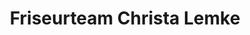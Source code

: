---
title: "Friseurteam Christa Lemke"
url: /lauterbach/friseurteam-christa-lemke/
shop: Friseur
---